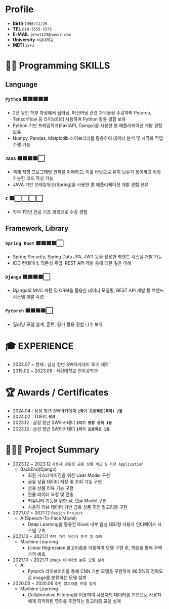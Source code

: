 # **Profile**
- **Birth**         `1996/11/29`
- **TEL**           `010-3555-7275`
- **E-MAIL**        `jeho1129@naver.com`
- **University**    `서강대학교`
- **MBTI**          `ISFJ`

# **👨‍💻 Programming SKILLS**
## **Language**
### **`Python`** 🟥🟥🟥🟥🟥
  - 2년 동안 학부 과정에서 딥러닝, 머신러닝 관련 과목들을 수강하며 Pytorch, TensorFlow 등 라이브러리 사용하여 Python 활용 경험 보유
  - Python 기반 프레임워크(FastAPI, Django)를 사용한 웹 애플리케이션 개발 경험 보유
  - Numpy, Pandas, Matplotlib 라이브러리를 활용하여 데이터 분석 및 시각화 작업 수행 가능
### **`JAVA`** 🟥🟥🟥🟥⬜
  - 객체 지향 프로그래밍 원칙을 이해하고, 이를 바탕으로 유지 보수가 용이하고 확장 가능한 코드 작성 가능
  - JAVA 기반 프레임워크(Spring)을 사용한 웹 애플리케이션 개발 경험 보유
### **`C`** 🟥⬜⬜⬜⬜
  - 학부 1학년 전공 기초 과목으로 수강 경험
## **Framework, Library**
### **`Spring Boot`** 🟥🟥🟥🟥⬜
  - Spring Security, Spring Data JPA, JWT 등을 활용한 백엔드 시스템 개발 가능
  - IOC 컨테이너, 의존성 주입, REST API 개발 등에 대한 깊은 이해
### **`Django`** 🟥🟥🟥🟥⬜
  - Django의 MVC 패턴 및 ORM을 활용한 데이터 모델링, REST API 개발 등 백엔드 시스템 개발 숙련
### **`Pytorch`** 🟥🟥🟥🟥⬜
  - 딥러닝 모델 설계, 훈련, 평가 활용 경험 다수 보유

# **🎓 EXPERIENCE**
- 2023.07 ~ 현재 : 삼성 청년 SW아카데미 10기 재학
- 2015.02 ~ 2023.08 : 서강대학교 전자공학과

# **🏆 Awards / Certificates**
- 2024.04 : 삼성 청년 SW아카데미 **`2학기 프로젝트(특화) 2등`**
- 2024.02 : TOEIC **`915`**
- 2023.12 : 삼성 청년 SW아카데미 **`1학기 종합 성적 1등`**
- 2023.12 : 삼성 청년 SW아카데미 **`1학기 프로젝트 1등`**

# **👨🏻‍💻 Project Summary**
- 2023.12 ~ 2023.12    `사용자 맞춤형 금융 상품 비교 & 추천 Application`
  - BackEnd(Django)
    - 회원 커스터마이징을 위한 User Model 구현
    - 금융 상품 데이터 저장 및 조회 기능 구현
    - 금융 상품 리뷰 기능 구현
    - 환율 데이터 요청 및 전송
    - 커뮤니티 기능을 위한 글, 댓글 Model 구현
    - 사용자 리뷰 데이터 기반 금융 상품 추천 알고리즘 구현
- 2021.07 ~ 2021.12    `Design Project`
  - AI(Speech-To-Face Model)
    - Deep Learning을 활용한 Kiosk 내부 음성 대화형 사용자 인터페이스 시스템 구축
- 2021.10 ~ 2021.11    `주택 가격 데이터 분석 및 예측`
  - Machine Learning
    - Linear Regression 알고리즘을 이용하여 모델 구현 후, 학습을 통해 주택 가격 예측
- 2021.10 ~ 2021.11    `Image 데이터셋 분류 모델 설계`
  - AI
    - Pytorch 라이브러리를 통해 CNN 기반 모델을 구현하여 96.5%의 정확도로 image를 분류하는 모델 설계
- 2020.05 ~ 2020.06    `추천 알고리즘 모델 설계`
  - Machine Learning 
    - Collaborative Filtering을 이용하여 사용자의 데이터를 기반으로 사용자에게 최적화된 영화를 추천하는 알고리즘 모델 설계







